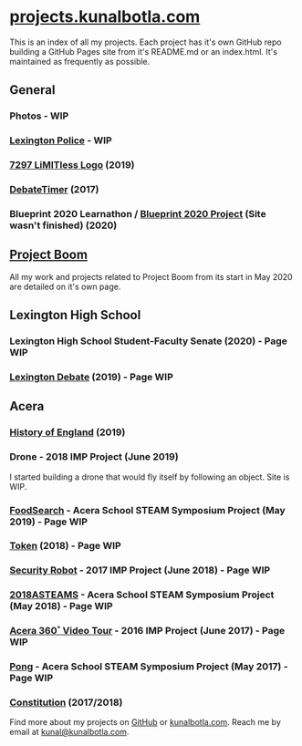 # [projects.kunalbotla.com](//projects.kunalbotla.com)

This is an index of all my projects. Each project has it's own GitHub repo building a GitHub Pages site from it's README.md or an index.html. It's maintained as frequently as possible.

## General
<!-- ### [Photos](//projects.kunalbotla.com/photos/) -->
### Photos - WIP

### [Lexington Police](//projects.kunalbotla.com/lexington-police/) - WIP
### [7297 LiMITless Logo](//projects.kunalbotla.com/7297-limitless-logo/) (2019)
### [DebateTimer](//github.com/kunalbotla/DebateTimer/) (2017)
### Blueprint 2020 Learnathon / [Blueprint 2020 Project](//projects.kunalbotla.com/blueprint-2020-project) (Site wasn't finished) (2020)


## [Project Boom](//projects.kunalbotla.com/projectboom)
All my work and projects related to Project Boom from its start in May 2020 are detailed on it's own page.



## Lexington High School
### Lexington High School Student-Faculty Senate (2020) - Page WIP
### [Lexington Debate](//projects.kunalbotla.com/lexington-debate) (2019) - Page WIP


## Acera
### [History of England](//projects.kunalbotla.com/History-of-England) (2019)
### Drone - 2018 IMP Project (June 2019)
I started building a drone that would fly itself by following an object. Site is WIP.

### [FoodSearch](//projects.kunalbotla.com/FoodSearch) - Acera School STEAM Symposium Project (May 2019) - Page WIP
### [Token](//projects.kunalbotla.com/Token) (2018) - Page WIP
### [Security Robot](//projects.kunalbotla.com/) - 2017 IMP Project (June 2018) - Page WIP
### [2018ASTEAMS](//projects.kunalbotla.com/) - Acera School STEAM Symposium Project (May 2018) - Page WIP
### [Acera 360˚ Video Tour](//projects.kunalbotla.com/) - 2016 IMP Project (June 2017) - Page WIP
### [Pong](//projects.kunalbotla.com/Pong) - Acera School STEAM Symposium Project (May 2017) - Page WIP
### [Constitution](//docs.kunalbotla.com/projects/constitution) (2017/2018)


Find more about my projects on [GitHub](//github.com/kunalbotla) or [kunalbotla.com](//kunalbotla.com). Reach me by email at [kunal@kunalbotla.com](kunal@kunalbotla.com).